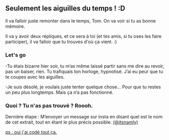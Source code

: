 ## Seulement les aiguilles du temps ! :D

Il va falloir juste remonter dans le temps, Tom. On va voir si tu as bonne mémoire.

Il va y avoir deux répliques, et ce sera à toi (et tes amis, si tu oses les faire participer), il va falloir que tu trouves d'où ça vient. :) 

### Let's go

-Tu étais bizarre hier soir, tu m’as même laissé partir sans me dire au revoir, pas un baiser, rien. Tu trafiquais ton horloge, hypnotisé. J’ai eu peur que tu te coupes avec les aiguilles.

-Je suis désolé, je voulais juste tenter quelque chose… Pour que tu restes un peu plus longtemps. Mais ça n’a pas fonctionné.



### Quoi ? Tu n'as pas trouvé ? Roooh.

Dernière étape : M’envoyer un message sur insta en disant quel est le nom de cet extrait, tout en étant le plus précis possible. <a href="https//:wwww.instagram.com/itsnamly">(@itsnamly)

ps : oui j'ai codé tout ça.
